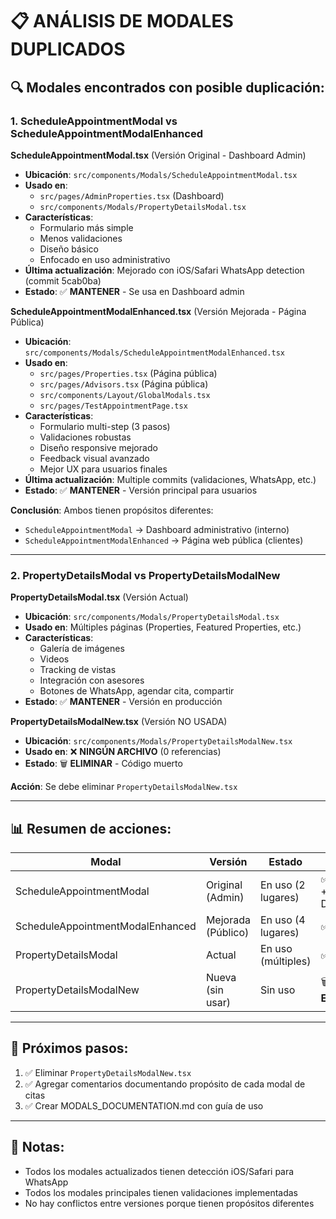 # 📋 ANÁLISIS DE MODALES DUPLICADOS

## 🔍 Modales encontrados con posible duplicación:

### 1. ScheduleAppointmentModal vs ScheduleAppointmentModalEnhanced

**ScheduleAppointmentModal.tsx** (Versión Original - Dashboard Admin)
- **Ubicación**: `src/components/Modals/ScheduleAppointmentModal.tsx`
- **Usado en**: 
  - `src/pages/AdminProperties.tsx` (Dashboard)
  - `src/components/Modals/PropertyDetailsModal.tsx`
- **Características**:
  - Formulario más simple
  - Menos validaciones
  - Diseño básico
  - Enfocado en uso administrativo
- **Última actualización**: Mejorado con iOS/Safari WhatsApp detection (commit 5cab0ba)
- **Estado**: ✅ **MANTENER** - Se usa en Dashboard admin

**ScheduleAppointmentModalEnhanced.tsx** (Versión Mejorada - Página Pública)
- **Ubicación**: `src/components/Modals/ScheduleAppointmentModalEnhanced.tsx`
- **Usado en**:
  - `src/pages/Properties.tsx` (Página pública)
  - `src/pages/Advisors.tsx` (Página pública)
  - `src/components/Layout/GlobalModals.tsx`
  - `src/pages/TestAppointmentPage.tsx`
- **Características**:
  - Formulario multi-step (3 pasos)
  - Validaciones robustas
  - Diseño responsive mejorado
  - Feedback visual avanzado
  - Mejor UX para usuarios finales
- **Última actualización**: Multiple commits (validaciones, WhatsApp, etc.)
- **Estado**: ✅ **MANTENER** - Versión principal para usuarios

**Conclusión**: Ambos tienen propósitos diferentes:
- `ScheduleAppointmentModal` → Dashboard administrativo (interno)
- `ScheduleAppointmentModalEnhanced` → Página web pública (clientes)

---

### 2. PropertyDetailsModal vs PropertyDetailsModalNew

**PropertyDetailsModal.tsx** (Versión Actual)
- **Ubicación**: `src/components/Modals/PropertyDetailsModal.tsx`
- **Usado en**: Múltiples páginas (Properties, Featured Properties, etc.)
- **Características**:
  - Galería de imágenes
  - Videos
  - Tracking de vistas
  - Integración con asesores
  - Botones de WhatsApp, agendar cita, compartir
- **Estado**: ✅ **MANTENER** - Versión en producción

**PropertyDetailsModalNew.tsx** (Versión NO USADA)
- **Ubicación**: `src/components/Modals/PropertyDetailsModalNew.tsx`
- **Usado en**: ❌ **NINGÚN ARCHIVO** (0 referencias)
- **Estado**: 🗑️ **ELIMINAR** - Código muerto

**Acción**: Se debe eliminar `PropertyDetailsModalNew.tsx`

---

## 📊 Resumen de acciones:

| Modal | Versión | Estado | Acción |
|-------|---------|--------|--------|
| ScheduleAppointmentModal | Original (Admin) | En uso (2 lugares) | ✅ Mantener + Documentar |
| ScheduleAppointmentModalEnhanced | Mejorada (Público) | En uso (4 lugares) | ✅ Mantener |
| PropertyDetailsModal | Actual | En uso (múltiples) | ✅ Mantener |
| PropertyDetailsModalNew | Nueva (sin usar) | Sin uso | 🗑️ **ELIMINAR** |

---

## 🎯 Próximos pasos:

1. ✅ Eliminar `PropertyDetailsModalNew.tsx`
2. ✅ Agregar comentarios documentando propósito de cada modal de citas
3. ✅ Crear MODALS_DOCUMENTATION.md con guía de uso

---

## 📝 Notas:

- Todos los modales actualizados tienen detección iOS/Safari para WhatsApp
- Todos los modales principales tienen validaciones implementadas
- No hay conflictos entre versiones porque tienen propósitos diferentes
